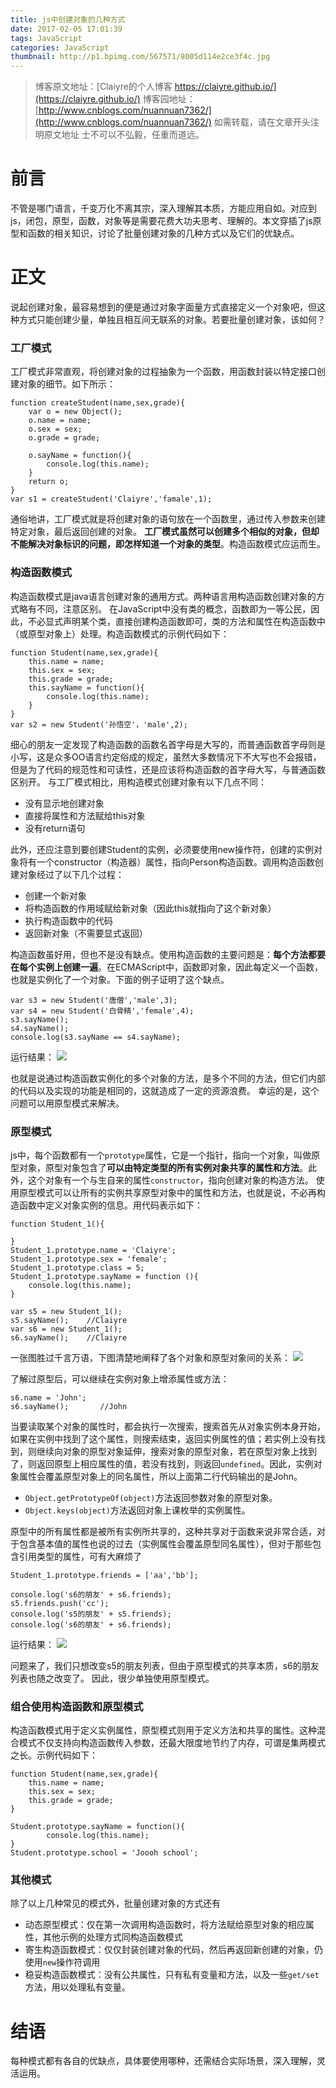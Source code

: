 ```yaml
---
title: js中创建对象的几种方式
date: 2017-02-05 17:01:39
tags: JavaScript
categories: JavaScript
thumbnail: http://p1.bpimg.com/567571/8005d114e2ce3f4c.jpg
---
```


>博客原文地址：[Claiyre的个人博客 https://claiyre.github.io/](https://claiyre.github.io/)
>博客园地址：[http://www.cnblogs.com/nuannuan7362/](http://www.cnblogs.com/nuannuan7362/)
>如需转载，请在文章开头注明原文地址
>士不可以不弘毅，任重而道远。



# 前言
不管是哪门语言，千变万化不离其宗，深入理解其本质，方能应用自如。对应到js，闭包，原型，函数，对象等是需要花费大功夫思考、理解的。本文穿插了js原型和函数的相关知识，讨论了批量创建对象的几种方式以及它们的优缺点。
<!--more-->

# 正文

说起创建对象，最容易想到的便是通过对象字面量方式直接定义一个对象吧，但这种方式只能创建少量，单独且相互间无联系的对象。若要批量创建对象，该如何？

### 工厂模式

工厂模式非常直观，将创建对象的过程抽象为一个函数，用函数封装以特定接口创建对象的细节。如下所示：
```
function createStudent(name,sex,grade){						
	var o = new Object();
	o.name = name;
	o.sex = sex;
	o.grade = grade;

	o.sayName = function(){
		console.log(this.name);
	}
	return o;
}
var s1 = createStudent('Claiyre','famale',1);
```

通俗地讲，工厂模式就是将创建对象的语句放在一个函数里，通过传入参数来创建特定对象，最后返回创建的对象。
**工厂模式虽然可以创建多个相似的对象，但却不能解决对象标识的问题，即怎样知道一个对象的类型**。构造函数模式应运而生。

### 构造函数模式

构造函数模式是java语言创建对象的通用方式。两种语言用构造函数创建对象的方式略有不同，注意区别。
在JavaScript中没有类的概念，函数即为一等公民，因此，不必显式声明某个类，直接创建构造函数即可，类的方法和属性在构造函数中（或原型对象上）处理。构造函数模式的示例代码如下：
```
function Student(name,sex,grade){				
	this.name = name;
	this.sex = sex;
	this.grade = grade;
	this.sayName = function(){
		console.log(this.name);
	}
}
var s2 = new Student('孙悟空'，'male',2);
```
细心的朋友一定发现了构造函数的函数名首字母是大写的，而普通函数首字母则是小写，这是众多OO语言约定俗成的规定，虽然大多数情况下不大写也不会报错，但是为了代码的规范性和可读性，还是应该将构造函数的首字母大写，与普通函数区别开。
与工厂模式相比，用构造模式创建对象有以下几点不同：

  - 没有显示地创建对象
  - 直接将属性和方法赋给this对象
  - 没有return语句

此外，还应注意到要创建Student的实例，必须要使用new操作符，创建的实例对象将有一个constructor（构造器）属性，指向Person构造函数。调用构造函数创建对象经过了以下几个过程：

  - 创建一个新对象
  - 将构造函数的作用域赋给新对象（因此this就指向了这个新对象）
  - 执行构造函数中的代码
  - 返回新对象（不需要显式返回）

构造函数虽好用，但也不是没有缺点。使用构造函数的主要问题是：**每个方法都要在每个实例上创建一遍**。在ECMAScript中，函数即对象，因此每定义一个函数，也就是实例化了一个对象。下面的例子证明了这个缺点。

```
var s3 = new Student('唐僧','male',3);                   
var s4 = new Student('白骨精','female',4);
s3.sayName();
s4.sayName();
console.log(s3.sayName == s4.sayName);
```

运行结果：
![](http://p1.bpimg.com/567571/3359b736833b0818.png)

也就是说通过构造函数实例化的多个对象的方法，是多个不同的方法，但它们内部的代码以及实现的功能是相同的，这就造成了一定的资源浪费。
幸运的是，这个问题可以用原型模式来解决。

### 原型模式

js中，每个函数都有一个`prototype`属性，它是一个指针，指向一个对象，叫做原型对象，原型对象包含了**可以由特定类型的所有实例对象共享的属性和方法**。此外，这个对象有一个与生自来的属性`constructor`，指向创建对象的构造方法。
使用原型模式可以让所有的实例共享原型对象中的属性和方法，也就是说，不必再构造函数中定义对象实例的信息。用代码表示如下：

```
function Student_1(){

}
Student_1.prototype.name = 'Claiyre';
Student_1.prototype.sex = 'female';
Student_1.prototype.class = 5;
Student_1.prototype.sayName = function (){
	console.log(this.name);
}

var s5 = new Student_1();                              
s5.sayName();    //Claiyre
var s6 = new Student_1();
s6.sayName();    //Claiyre
```
一张图胜过千言万语，下图清楚地阐释了各个对象和原型对象间的关系：
![](http://p1.bpimg.com/567571/1538bfc566a89b93.png)

了解过原型后，可以继续在实例对象上增添属性或方法：

```
s6.name = 'John';                             
s6.sayName();       //John
```

当要读取某个对象的属性时，都会执行一次搜索，搜索首先从对象实例本身开始，如果在实例中找到了这个属性，则搜索结束，返回实例属性的值；若实例上没有找到，则继续向对象的原型对象延伸，搜索对象的原型对象，若在原型对象上找到了，则返回原型上相应属性的值，若没有找到，则返回`undefined`。因此，实例对象属性会覆盖原型对象上的同名属性，所以上面第二行代码输出的是John。

  - `Object.getPrototypeOf(object)`方法返回参数对象的原型对象。
  - `Object.keys(object)`方法返回对象上课枚举的实例属性。

原型中的所有属性都是被所有实例所共享的，这种共享对于函数来说非常合适，对于包含基本值的属性也说的过去（实例属性会覆盖原型同名属性），但对于那些包含引用类型的属性，可有大麻烦了

```
Student_1.prototype.friends = ['aa','bb'];              

console.log('s6的朋友' + s6.friends);
s5.friends.push('cc');
console.log('s5的朋友' + s5.friends);
console.log('s6的朋友' + s6.friends);
```

运行结果：
![](http://i1.piimg.com/567571/a81173a51ef0b9d4.png)

问题来了，我们只想改变s5的朋友列表，但由于原型模式的共享本质，s6的朋友列表也随之改变了。
因此，很少单独使用原型模式。

### 组合使用构造函数和原型模式

构造函数模式用于定义实例属性，原型模式则用于定义方法和共享的属性。这种混合模式不仅支持向构造函数传入参数，还最大限度地节约了内存，可谓是集两模式之长。示例代码如下：

```
function Student(name,sex,grade){					
	this.name = name;
	this.sex = sex;
	this.grade = grade;
}

Student.prototype.sayName = function(){
		console.log(this.name);
}
Student.prototype.school = 'Joooh school';
```
### 其他模式

除了以上几种常见的模式外，批量创建对象的方式还有

  - 动态原型模式：仅在第一次调用构造函数时，将方法赋给原型对象的相应属性，其他示例的处理方式同构造函数模式
  - 寄生构造函数模式：仅仅封装创建对象的代码，然后再返回新创建的对象，仍使用`new`操作符调用
  - 稳妥构造函数模式：没有公共属性，只有私有变量和方法，以及一些`get/set`方法，用以处理私有变量。

# 结语

每种模式都有各自的优缺点，具体要使用哪种，还需结合实际场景，深入理解，灵活运用。
